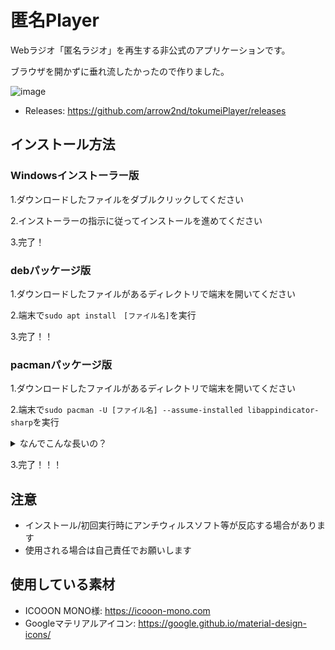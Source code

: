 # 匿名Player

Webラジオ「匿名ラジオ」を再生する非公式のアプリケーションです。

ブラウザを開かずに垂れ流したかったので作りました。

![image](https://user-images.githubusercontent.com/44780846/81769975-e3fdbf00-9519-11ea-979c-6b1325869325.png)

- Releases: https://github.com/arrow2nd/tokumeiPlayer/releases

## インストール方法

### Windowsインストーラー版
1.ダウンロードしたファイルをダブルクリックしてください

2.インストーラーの指示に従ってインストールを進めてください

3.完了！

### debパッケージ版
1.ダウンロードしたファイルがあるディレクトリで端末を開いてください

2.端末で```sudo apt install　[ファイル名]```を実行

3.完了！！

### pacmanパッケージ版
1.ダウンロードしたファイルがあるディレクトリで端末を開いてください

2.端末で```sudo pacman -U [ファイル名] --assume-installed libappindicator-sharp```を実行

<details>
<summary>なんでこんな長いの？</summary>

普通にインストールしようとしたら依存関係の問題とやらで怒られたからです

[こちら](https://github.com/electron-userland/electron-builder/issues/4181)を参考にしました…

</details>

3.完了！！！

## 注意
- インストール/初回実行時にアンチウィルスソフト等が反応する場合があります
- 使用される場合は自己責任でお願いします

## 使用している素材
- ICOOON MONO様: https://icooon-mono.com
- Googleマテリアルアイコン: https://google.github.io/material-design-icons/
